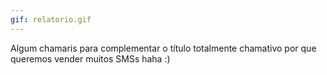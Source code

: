 ```yaml
---
gif: relatorio.gif
---
```


Algum chamaris para complementar o título totalmente chamativo por que queremos vender muitos SMSs haha :)